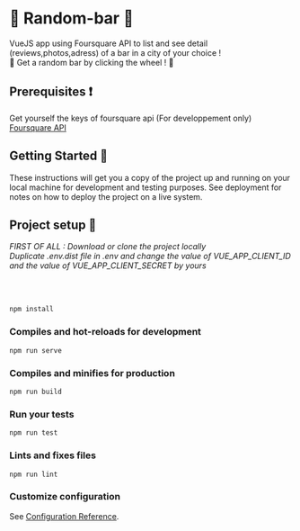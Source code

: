 # :beers: Random-bar :beers:

VueJS app using Foursquare API to list and see detail (reviews,photos,adress) 
of a bar in a city of your choice ! <br>
:construction: Get a random bar by clicking the wheel !  :construction:

## Prerequisites :exclamation:
Get yourself the keys of foursquare api (For developpement only) <br>
[Foursquare API](https://developer.foursquare.com/) 

## Getting Started :rocket:
These instructions will get you a copy of the project up and running on your local machine for development and testing purposes. See deployment for notes on how to deploy the project on a live system.

## Project setup :wrench:

*FIRST OF ALL : Download or clone the project locally*<br>
*Duplicate .env.dist file in .env and change the value of VUE_APP_CLIENT_ID and the value of VUE_APP_CLIENT_SECRET by yours*

<br>
<br>

```
npm install 
```

### Compiles and hot-reloads for development
```
npm run serve
```

### Compiles and minifies for production
```
npm run build
```

### Run your tests
```
npm run test
```

### Lints and fixes files
```
npm run lint
```

### Customize configuration
See [Configuration Reference](https://cli.vuejs.org/config/).
